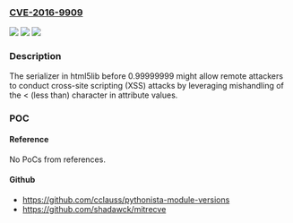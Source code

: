 ### [CVE-2016-9909](https://cve.mitre.org/cgi-bin/cvename.cgi?name=CVE-2016-9909)
![](https://img.shields.io/static/v1?label=Product&message=n%2Fa&color=blue)
![](https://img.shields.io/static/v1?label=Version&message=n%2Fa&color=blue)
![](https://img.shields.io/static/v1?label=Vulnerability&message=n%2Fa&color=brighgreen)

### Description

The serializer in html5lib before 0.99999999 might allow remote attackers to conduct cross-site scripting (XSS) attacks by leveraging mishandling of the < (less than) character in attribute values.

### POC

#### Reference
No PoCs from references.

#### Github
- https://github.com/cclauss/pythonista-module-versions
- https://github.com/shadawck/mitrecve

